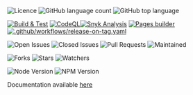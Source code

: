 
![Licence](https://img.shields.io/github/license/decaf-ts/for-nest.svg?style=plastic)
![GitHub language count](https://img.shields.io/github/languages/count/decaf-ts/for-nest?style=plastic)
![GitHub top language](https://img.shields.io/github/languages/top/decaf-ts/for-nest?style=plastic)

[![Build & Test](https://github.com/decaf-ts/for-nest/actions/workflows/nodejs-build-prod.yaml/badge.svg)](https://github.com/decaf-ts/for-nest/actions/workflows/nodejs-build-prod.yaml)
[![CodeQL](https://github.com/decaf-ts/for-nest/actions/workflows/codeql-analysis.yml/badge.svg)](https://github.com/decaf-ts/for-nest/actions/workflows/codeql-analysis.yml)[![Snyk Analysis](https://github.com/decaf-ts/for-nest/actions/workflows/snyk-analysis.yaml/badge.svg)](https://github.com/decaf-ts/for-nest/actions/workflows/snyk-analysis.yaml)
[![Pages builder](https://github.com/decaf-ts/for-nest/actions/workflows/pages.yaml/badge.svg)](https://github.com/decaf-ts/for-nest/actions/workflows/pages.yaml)
[![.github/workflows/release-on-tag.yaml](https://github.com/decaf-ts/for-nest/actions/workflows/release-on-tag.yaml/badge.svg?event=release)](https://github.com/decaf-ts/for-nest/actions/workflows/release-on-tag.yaml)

![Open Issues](https://img.shields.io/github/issues/decaf-ts/for-nest.svg)
![Closed Issues](https://img.shields.io/github/issues-closed/decaf-ts/for-nest.svg)
![Pull Requests](https://img.shields.io/github/issues-pr-closed/decaf-ts/for-nest.svg)
![Maintained](https://img.shields.io/badge/Maintained%3F-yes-green.svg)

![Forks](https://img.shields.io/github/forks/decaf-ts/for-nest.svg)
![Stars](https://img.shields.io/github/stars/decaf-ts/for-nest.svg)
![Watchers](https://img.shields.io/github/watchers/decaf-ts/for-nest.svg)

![Node Version](https://img.shields.io/badge/dynamic/json.svg?url=https%3A%2F%2Fraw.githubusercontent.com%2Fbadges%2Fshields%2Fmaster%2Fpackage.json&label=Node&query=$.engines.node&colorB=blue)
![NPM Version](https://img.shields.io/badge/dynamic/json.svg?url=https%3A%2F%2Fraw.githubusercontent.com%2Fbadges%2Fshields%2Fmaster%2Fpackage.json&label=NPM&query=$.engines.npm&colorB=purple)

Documentation available [here](https://decaf-ts.github.io/for-nest/)